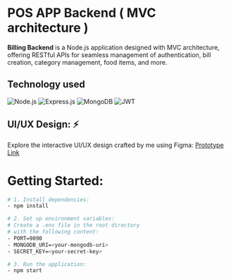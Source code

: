 # POS APP Backend ( MVC architecture )

**Billing Backend** is a Node.js application designed with MVC architecture, offering RESTful APIs for seamless management of authentication, bill creation, category management, food items, and more.

## Technology used 

![Node.js](https://img.shields.io/badge/Node.js-43853D?style=for-the-badge&logo=node.js&logoColor=white)
![Express.js](https://img.shields.io/badge/Express.js-000000?style=for-the-badge&logo=express&logoColor=white)
![MongoDB](https://img.shields.io/badge/MongoDB-47A248?style=for-the-badge&logo=mongodb&logoColor=white)
![JWT](https://img.shields.io/badge/JWT-000000?style=for-the-badge&logo=json-web-tokens&logoColor=white)


## UI/UX Design: ⚡

Explore the interactive UI/UX design crafted by me using Figma: [Prototype Link](https://www.figma.com/proto/yYvJfsa2CFdDxCVVH7RY9c/running?node-id=182-2)

# Getting Started:

```bash
# 1. Install dependencies:
- npm install

# 2. Set up environment variables:
# Create a .env file in the root directory
# with the following content:
- PORT=9090
- MONGODB_URI=<your-mongodb-uri>
- SECRET_KEY=<your-secret-key>

# 3. Run the application:
- npm start

